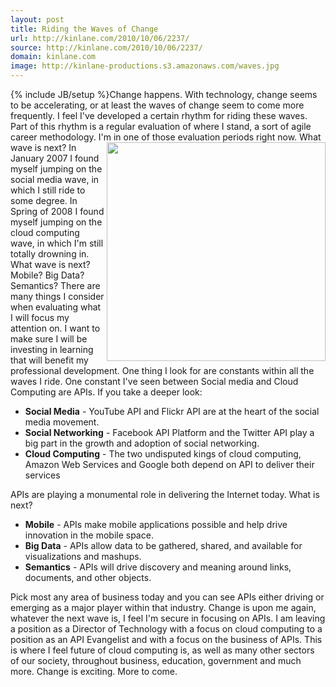 ```yaml
---
layout: post
title: Riding the Waves of Change
url: http://kinlane.com/2010/10/06/2237/
source: http://kinlane.com/2010/10/06/2237/
domain: kinlane.com
image: http://kinlane-productions.s3.amazonaws.com/waves.jpg
---
```

{% include JB/setup %}Change happens. With technology, change seems to be accelerating, or at least the waves of change seem to come more frequently. I feel I've developed a certain rhythm for riding these waves. Part of this rhythm is a regular evaluation of where I stand, a sort of agile career methodology. I'm in one of those evaluation periods right now. <img class="c1" src="http://kinlane-productions.s3.amazonaws.com/waves.jpg" alt="" width="350" align="right" /> What wave is next? In January 2007 I found myself jumping on the social media wave, in which I still ride to some degree. In Spring of 2008 I found myself jumping on the cloud computing wave, in which I'm still totally drowning in. What wave is next? Mobile? Big Data? Semantics? There are many things I consider when evaluating what I will focus my attention on. I want to make sure I will be investing in learning that will benefit my professional development. One thing I look for are constants within all the waves I ride. One constant I've seen between Social media and Cloud Computing are APIs. If you take a deeper look:
<ul class="mainlist">
     <li>
          <strong>Social Media</strong> - YouTube API and Flickr API are at the heart of the social media movement.
     </li>
     <li>
          <strong>Social Networking</strong> - Facebook API Platform and the Twitter API play a big part in the growth and adoption of social networking.
     </li>
     <li>
          <strong>Cloud Computing</strong> - The two undisputed kings of cloud computing, Amazon Web Services and Google both depend on API to deliver their services
     </li>
</ul>APIs are playing a monumental role in delivering the Internet today. What is next?
<ul class="mainlist">
     <li>
          <strong>Mobile</strong> - APIs make mobile applications possible and help drive innovation in the mobile space.
     </li>
     <li>
          <strong>Big Data</strong> - APIs allow data to be gathered, shared, and available for visualizations and mashups.
     </li>
     <li>
          <strong>Semantics</strong> - APIs will drive discovery and meaning around links, documents, and other objects.
     </li>
</ul>Pick most any area of business today and you can see APIs either driving or emerging as a major player within that industry. Change is upon me again, whatever the next wave is, I feel I'm secure in focusing on APIs. I am leaving a position as a Director of Technology with a focus on cloud computing to a position as an API Evangelist and with a focus on the business of APIs. This is where I feel future of cloud computing is, as well as many other sectors of our society, throughout business, education, government and much more. Change is exciting. More to come.